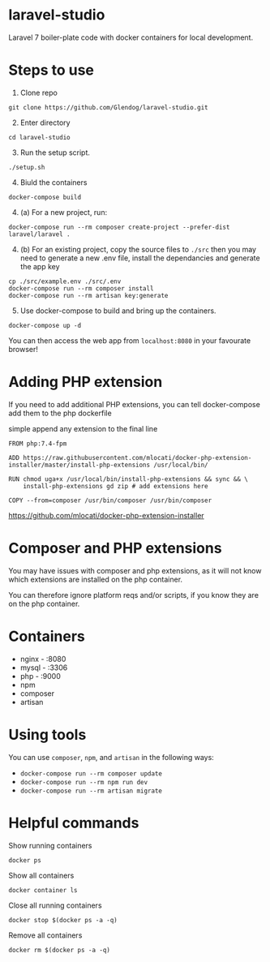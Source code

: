 # laravel-studio
Laravel 7 boiler-plate code with docker containers for local development.

# Steps to use

1) Clone repo
```
git clone https://github.com/Glendog/laravel-studio.git
```
2) Enter directory
```
cd laravel-studio
```
3) Run the setup script.
```
./setup.sh
```
4) Biuld the containers
```
docker-compose build
```


4) (a) For a new project, run:
```
docker-compose run --rm composer create-project --prefer-dist laravel/laravel .
```
4) (b) For an existing project, copy the source files to `./src` then you may need to generate a new .env file, install the dependancies and generate the app key
```
cp ./src/example.env ./src/.env
docker-compose run --rm composer install
docker-compose run --rm artisan key:generate
```
5) Use docker-compose to build and bring up the containers.
```
docker-compose up -d
```

You can then access the web app from `localhost:8080` in your favourate browser!

# Adding PHP extension

If you need to add additional PHP extensions, you can tell docker-compose add them to the php dockerfile 

simple append any extension to the final line

```
FROM php:7.4-fpm
    
ADD https://raw.githubusercontent.com/mlocati/docker-php-extension-installer/master/install-php-extensions /usr/local/bin/

RUN chmod uga+x /usr/local/bin/install-php-extensions && sync && \
    install-php-extensions gd zip # add extensions here
    
COPY --from=composer /usr/bin/composer /usr/bin/composer
```

https://github.com/mlocati/docker-php-extension-installer


# Composer and PHP extensions

You may have issues with composer and php extensions, as it will not know which extensions are installed on the php container. 

You can therefore ignore platform reqs and/or scripts, if you know they are on the php container.

# Containers

- nginx - :8080
- mysql - :3306
- php - :9000
- npm
- composer
- artisan

# Using tools

You can use `composer`, `npm`, and `artisan` in the following ways:

- `docker-compose run --rm composer update`
- `docker-compose run --rm npm run dev`
- `docker-compose run --rm artisan migrate`

# Helpful commands

Show running containers

`docker ps`

Show all containers

`docker container ls`

Close all running containers

`docker stop $(docker ps -a -q)`

Remove all containers

`docker rm $(docker ps -a -q)`
